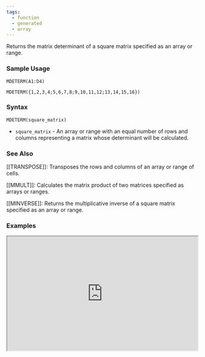 ```yaml
---
tags:
  - function
  - generated
  - array
---
```


Returns the matrix determinant of a square matrix specified as an array or range.

### Sample Usage

`MDETERM(A1:D4)`

`MDETERM({1,2,3,4;5,6,7,8;9,10,11,12;13,14,15,16})`

### Syntax

`MDETERM(square_matrix)`

* `square_matrix` - An array or range with an equal number of rows and columns representing a matrix whose determinant will be calculated.

### See Also

[[TRANSPOSE]]: Transposes the rows and columns of an array or range of cells.

[[MMULT]]: Calculates the matrix product of two matrices specified as arrays or ranges.

[[MINVERSE]]: Returns the multiplicative inverse of a square matrix specified as an array or range.

### Examples

<iframe height="300" src="https://docs.google.com/spreadsheet/pub?key=0As3tAuweYU9QdFo1NGs0d3dyZUdBS1VOWWphb0RPMkE&amp;output=html" width="500"></iframe>